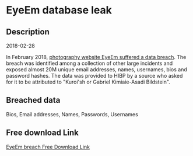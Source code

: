 # EyeEm database leak

## Description

2018-02-28

In February 2018, <a href="https://www.theregister.co.uk/2019/02/11/620_million_hacked_accounts_dark_web/" target="_blank" rel="noopener">photography website EyeEm suffered a data breach</a>. The breach was identified among a collection of other large incidents and exposed almost 20M unique email addresses, names, usernames, bios and password hashes. The data was provided to HIBP by a source who asked for it to be attributed to &quot;Kuroi'sh or Gabriel Kimiaie-Asadi Bildstein&quot;.

## Breached data

Bios, Email addresses, Names, Passwords, Usernames

## Free download Link

[EyeEm breach Free Download Link](https://link-to.net/1229997/63.8668196232961/dynamic/?r=aHR0cHM6Ly93d3cubWVkaWFmaXJlLmNvbS92aWV3L29KcjVOR1VrTFlvbjR3di9leWVlbS5jb20vZmlsZQ==)